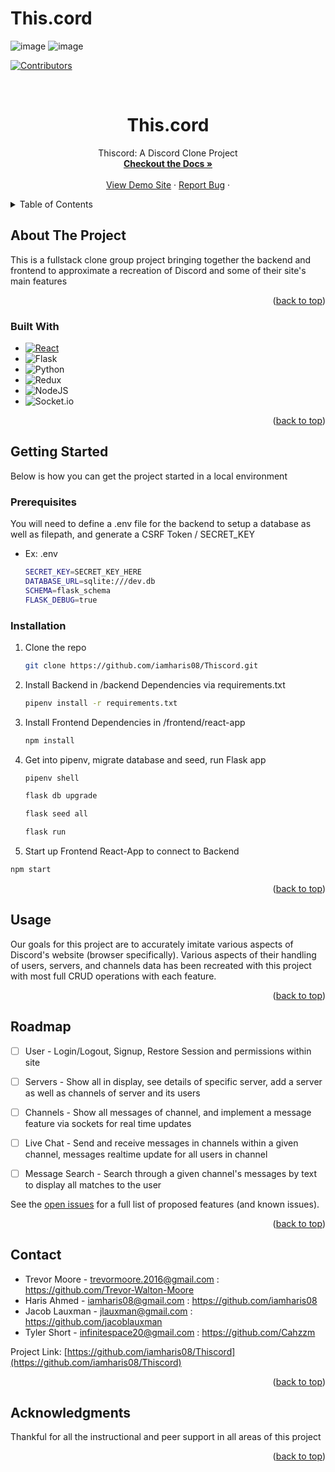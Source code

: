 # This.cord

<!-- Improved compatibility of back to top link: See: https://github.com/othneildrew/Best-README-Template/pull/73 -->
<a name="readme-top"></a>
<!--
*** Thanks for checking out the Best-README-Template. If you have a suggestion
*** that would make this better, please fork the repo and create a pull request
*** or simply open an issue with the tag "enhancement".
*** Don't forget to give the project a star!
*** Thanks again! Now go create something AMAZING! :D
-->

![image](https://user-images.githubusercontent.com/106632610/208401285-dfb6a3b8-f870-4228-a14e-da770d1107ce.png)
![image](https://user-images.githubusercontent.com/106632610/208401468-1bb70c10-5d75-43df-a89a-30d9b4b1b889.png)




<!-- PROJECT SHIELDS -->
<!--
*** I'm using markdown "reference style" links for readability.
*** Reference links are enclosed in brackets [ ] instead of parentheses ( ).
*** See the bottom of this document for the declaration of the reference variables
*** for contributors-url, forks-url, etc. This is an optional, concise syntax you may use.
*** https://www.markdownguide.org/basic-syntax/#reference-style-links
-->
[![Contributors][contributors-shield]][contributors-url]
<!-- [![Forks][forks-shield]][forks-url]
[![Stargazers][stars-shield]][stars-url]
[![Issues][issues-shield]][issues-url]
[![MIT License][license-shield]][license-url]
[![LinkedIn][linkedin-shield]][linkedin-url] -->



<!-- PROJECT LOGO -->
<br />
<div align="center">
  <a href="https://github.com/iamharis08/Thiscord">
    <!-- <img src="images/logo.png" alt="Logo" width="80" height="80"> -->
  </a>

<h1 align="center">This.cord</h1>

  <p align="center">
    Thiscord: A Discord Clone Project
    <br />
    <a href="https://github.com/iamharis08/Thiscord/wiki"><strong>Checkout the Docs »</strong></a>
    <br />
    <br />
    <a href="https://this-cord.onrender.com/">View Demo Site</a>
    ·
    <a href="https://github.com/iamharis08/Thiscord/issues">Report Bug</a>
    ·
    <!-- <a href="https://github.com/jacoblauxman/AirBnB-Proj/issues">Request Feature</a> -->
  </p>
</div>



<!-- TABLE OF CONTENTS -->
<details>
  <summary>Table of Contents</summary>
  <ol>
    <li>
      <a href="#about-the-project">About The Project</a>
      <ul>
        <li><a href="#built-with">Built With</a></li>
      </ul>
    </li>
    <li>
      <a href="#getting-started">Getting Started</a>
      <ul>
        <li><a href="#prerequisites">Prerequisites</a></li>
        <li><a href="#installation">Installation</a></li>
      </ul>
    </li>
    <li><a href="#usage">Usage</a></li>
    <li><a href="#roadmap">Roadmap</a></li>
    <!-- <li><a href="#contributing">Contributing</a></li> -->
    <!-- <li><a href="#license">License</a></li> -->
    <li><a href="#contact">Contact</a></li>
    <!-- <li><a href="#acknowledgments">Acknowledgments</a></li> -->
  </ol>
</details>



<!-- ABOUT THE PROJECT -->
## About The Project

<!-- [![Product Name Screen Shot][product-screenshot]](https://example.com) -->

This is a fullstack clone group project bringing together the backend and frontend to approximate a recreation of Discord and some of their site's main features


<p align="right">(<a href="#readme-top">back to top</a>)</p>



### Built With

* [![React][React.js]][React-url]
* ![Flask](https://img.shields.io/badge/flask-%23000.svg?style=for-the-badge&logo=flask&logoColor=white)
* ![Python](https://img.shields.io/badge/python-3670A0?style=for-the-badge&logo=python&logoColor=ffdd54)
* ![Redux](https://img.shields.io/badge/redux-%23593d88.svg?style=for-the-badge&logo=redux&logoColor=white)
* ![NodeJS](https://img.shields.io/badge/node.js-6DA55F?style=for-the-badge&logo=node.js&logoColor=white)
* ![Socket.io](https://img.shields.io/badge/Socket.io-black?style=for-the-badge&logo=socket.io&badgeColor=010101)

<p align="right">(<a href="#readme-top">back to top</a>)</p>



<!-- GETTING STARTED -->
## Getting Started

Below is how you can get the project started in a local environment

### Prerequisites

You will need to define a .env file for the backend to setup a database as well as filepath, and generate a CSRF Token / SECRET_KEY
* Ex: .env
  ```sh
  SECRET_KEY=SECRET_KEY_HERE
  DATABASE_URL=sqlite:///dev.db
  SCHEMA=flask_schema
  FLASK_DEBUG=true
  ```

### Installation

1. Clone the repo
   ```sh
   git clone https://github.com/iamharis08/Thiscord.git
   ```
2. Install Backend in /backend Dependencies via requirements.txt
   ```sh
   pipenv install -r requirements.txt
   ```
3. Install Frontend Dependencies in /frontend/react-app
   ```sh
   npm install
   ```
4. Get into pipenv, migrate database and seed, run Flask app
   ```sh
   pipenv shell
   ```   
   ```sh
   flask db upgrade
   ```   
   ```sh
   flask seed all
   ```   
   ```sh
   flask run
   ```   
5. Start up Frontend React-App to connect to Backend
  ```sh
  npm start
   ```

<p align="right">(<a href="#readme-top">back to top</a>)</p>



<!-- USAGE EXAMPLES -->
## Usage

Our goals for this project are to accurately imitate various aspects of Discord's website (browser specifically). Various aspects of their handling of users, servers, and channels data has been recreated with this project with most full CRUD operations with each feature.


<p align="right">(<a href="#readme-top">back to top</a>)</p>



<!-- ROADMAP -->
## Roadmap

- [ ] User - Login/Logout, Signup, Restore Session and permissions within site
- [ ] Servers - Show all in display, see details of specific server, add  a server as well as channels of server and its users
- [ ] Channels - Show all messages of channel, and implement a message feature via sockets for real time updates
- [ ] Live Chat - Send and receive messages in channels within a given channel, messages realtime update for all users in channel
- [ ] Message Search - Search through a given channel's messages by text to display all matches to the user


    <!-- - [ ] Nested Feature -->

See the [open issues](https://github.com/iamharis08/Thiscord/issues) for a full list of proposed features (and known issues).

<p align="right">(<a href="#readme-top">back to top</a>)</p>







<!-- LICENSE -->
<!-- ## License

Distributed under the MIT License. See `LICENSE.txt` for more information.

<p align="right">(<a href="#readme-top">back to top</a>)</p> -->



<!-- CONTACT -->
## Contact
* Trevor Moore - trevormoore.2016@gmail.com : https://github.com/Trevor-Walton-Moore
* Haris Ahmed - iamharis08@gmail.com : https://github.com/iamharis08
* Jacob Lauxman - jlauxman@gmail.com : https://github.com/jacoblauxman
* Tyler Short - infinitespace20@gmail.com : https://github.com/Cahzzm
<!-- Jacob Lauxman - [@twitter_handle](https://twitter.com/twitter_handle) - email@email_client.com -->

Project Link: [https://github.com/iamharis08/Thiscord](https://github.com/iamharis08/Thiscord)

<p align="right">(<a href="#readme-top">back to top</a>)</p>



<!-- ACKNOWLEDGMENTS -->
## Acknowledgments

Thankful for all the instructional and peer support in all areas of this project
<!-- * []()
* []()
* []() -->

<p align="right">(<a href="#readme-top">back to top</a>)</p>



<!-- MARKDOWN LINKS & IMAGES -->
<!-- https://www.markdownguide.org/basic-syntax/#reference-style-links -->
[contributors-shield]: https://img.shields.io/github/contributors/iamharis08/Thiscord.svg?style=for-the-badge
[contributors-url]: https://github.com/iamharis08/Thiscord/graphs/contributors

[React.js]: https://img.shields.io/badge/React-20232A?style=for-the-badge&logo=react&logoColor=61DAFB
[React-url]: https://reactjs.org/
[ExpressJS-url]: https://expressjs.com/
[Sequelize-url]: https://sequelize.org/
